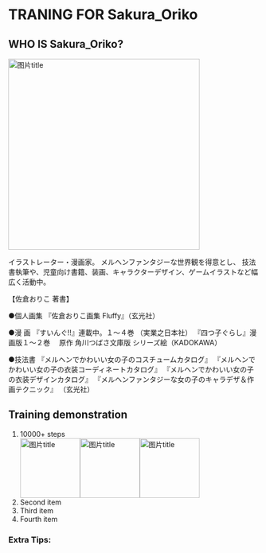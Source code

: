 #  TRANING FOR Sakura_Oriko

## WHO IS Sakura_Oriko?

<img src="https://github.com/ShiinaMono/sakura_oriko/blob/master/pictures/skara.jpeg" width="384" height="384" title="图片title">

イラストレーター・漫画家。
メルヘンファンタジーな世界観を得意とし、
技法書執筆や、児童向け書籍、装画、キャラクターデザイン、ゲームイラストなど幅広く活動中。

【佐倉おりこ 著書】

●個人画集
『佐倉おりこ画集 Fluffy』（玄光社）

●漫 画
『すいんぐ!!』連載中。１～４巻 （実業之日本社）
『四つ子ぐらし』漫画版１～２巻
　原作 角川つばさ文庫版 シリーズ絵（KADOKAWA）

●技法書
『メルヘンでかわいい女の子のコスチュームカタログ』
『メルヘンでかわいい女の子の衣装コーディネートカタログ』
『メルヘンでかわいい女の子の衣装デザインカタログ』
『メルヘンファンタジーな女の子のキャラデザ＆作画テクニック』
（玄光社）

## Training demonstration

<ol>
<li>10000+ steps</li>
<img src="https://github.com/ShiinaMono/sakura_oriko/blob/master/pictures/skara.jpeg" width="120" height="120" title="图片title"><img src="https://github.com/ShiinaMono/sakura_oriko/blob/master/pictures/skara.jpeg" width="120" height="120" title="图片title"><img src="https://github.com/ShiinaMono/sakura_oriko/blob/master/pictures/skara.jpeg" width="120" height="120" title="图片title">
<li>Second item</li>
<li>Third item</li>
<li>Fourth item</li>
</ol>

### Extra Tips:
